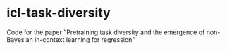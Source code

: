 # icl-task-diversity
Code for the paper "Pretraining task diversity and the emergence of non-Bayesian in-context learning for regression"

